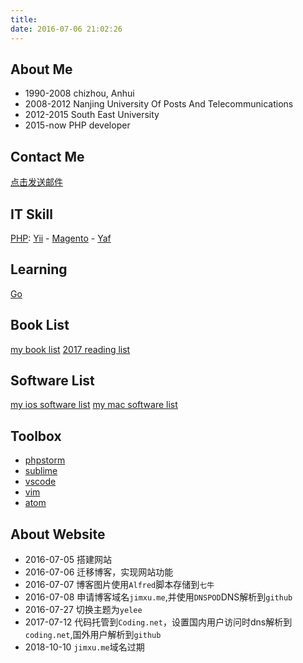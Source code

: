 ```yaml
---
title: 
date: 2016-07-06 21:02:26
---
```


About Me
---

- 1990-2008    chizhou, Anhui
- 2008-2012    Nanjing University Of Posts And Telecommunications
- 2012-2015    South East University
- 2015-now     PHP developer

Contact Me
---
[点击发送邮件](mailto:xujun_njupt@126.com)


IT Skill
---
[PHP](https://16bh.github.io/tags/php/):      [Yii](https://16bh.github.io/tags/yii/) - [Magento](https://16bh.github.io/tags/magento/) - [Yaf](https://16bh.github.io/tags/yaf/)

Learning
---
[Go](https://16bh.github.io/tags/go/)

Book List
---

[my book list](https://16bh.github.io/2017/04/15/book-list/)
[2017 reading list](https://16bh.github.io/2018/03/05/2017-reading-list/)

Software List
---

[my ios software list](https://16bh.github.io/2017/03/13/ios-software-list/)
[my mac software list](https://16bh.github.io/2016/08/16/mac-software-list/)

Toolbox
---

- [phpstorm](https://16bh.github.io/tags/phpstorm/)
- [sublime](https://16bh.github.io/tags/sublime/)
- [vscode](https://16bh.github.io/tags/vscode/)
- [vim](https://16bh.github.io/tags/vim)
- [atom](https://16bh.github.io/tags/atom)

About Website
---

- 2016-07-05    搭建网站
- 2016-07-06    迁移博客，实现网站功能   
- 2016-07-07    博客图片使用`Alfred`脚本存储到`七牛`
- 2016-07-08    申请博客域名`jimxu.me`,并使用`DNSPOD`DNS解析到`github`
- 2016-07-27    切换主题为`yelee`
- 2017-07-12    代码托管到`Coding.net`，设置国内用户访问时dns解析到`coding.net`,国外用户解析到`github`
- 2018-10-10    `jimxu.me`域名过期